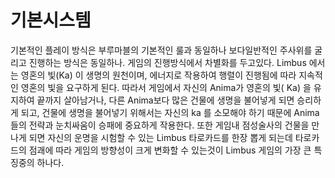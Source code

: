 # 기본시스템

기본적인 플레이 방식은 부루마블의 기본적인 룰과 동일하나 보다일반적인 주사위를 굴리고 진행하는 방식은 동일하나. 게임의 진행방식에서 차별화를 두고있다. Limbus 에서는 영혼의 빛(Ka) 이 생명의 원천이며, 에너지로 작용하여 행렬이 진행됨에 따라 지속적인 영혼의 빛을 요구하게 된다. 따라서 게임에서 자신의 Anima가 영혼의 빛( Ka) 을 유지하여 끝까지 살아남거나, 다른 Anima보다 많은 건물에 생명을 불어넣게 되면 승리하게 되고, 건물에 생명을 불어넣기 위해서는 자신의 ka 를 소모해야 하기 때문에 Anima들의 전략과 눈치싸움이 승패에 중요하게 작용한다. 또한 게임내 점성술사의 건물을 만나게 되면 자신의 운명을 시험할 수 있는 Limbus 타로카드를 한장 뽑게 되는데 타로카드의 점괘에 따라 게임의 방향성이 크게 변화할 수 있는것이 Limbus 게임의 가장 큰 특징중의 하나다.

